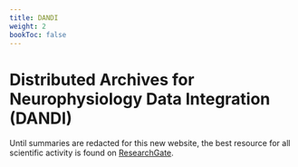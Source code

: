 ```yaml
---
title: DANDI
weight: 2
bookToc: false
---
```


# Distributed Archives for Neurophysiology Data Integration (DANDI)

Until summaries are redacted for this new website, the best resource for all scientific activity is found on [ResearchGate](https://www.researchgate.net/profile/Horea-Christian).
